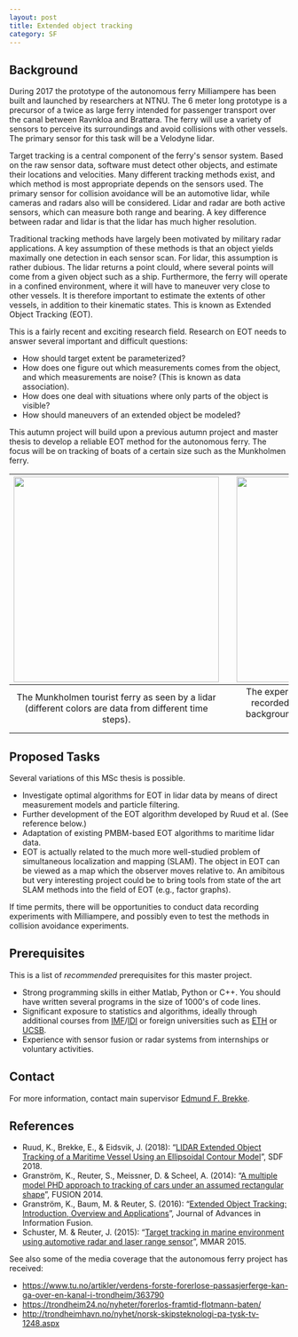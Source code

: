 ```yaml
---
layout: post
title: Extended object tracking
category: SF
---
```



## Background

During 2017 the prototype of the autonomous ferry Milliampere has been built and launched by researchers at NTNU. The 6 meter long prototype is a precursor of a twice as large ferry intended for passenger transport over the canal between Ravnkloa and Brattøra. The ferry will use a variety of sensors to perceive its surroundings and avoid collisions with other vessels. The primary sensor for this task will be a Velodyne lidar.

Target tracking is a central component of the ferry's sensor system. Based on the raw sensor data, software must detect other objects, and estimate their locations and velocities. Many different tracking methods exist, and which method is most appropriate depends on the sensors used. The primary sensor for collision avoidance will be an automotive lidar, while cameras and radars also will be considered. Lidar and radar are both active sensors, which can measure both range and bearing. A key difference between radar and lidar is that the lidar has much higher resolution.

Traditional tracking methods have largely been motivated by military radar applications. A key assumption of these methods is that an object yields maximally one detection in each sensor scan. For lidar, this assumption is rather dubious. The lidar returns a point clould, where several points will come from a given object such as a ship. Furthermore, the ferry will operate in a confined environment, where it will have to maneuver very close to other vessels. It is therefore important to estimate the extents of other vessels, in addition to their kinematic states. This is known as Extended Object Tracking (EOT).

This is a fairly recent and exciting research field. Research on EOT needs to answer several important and difficult questions:

- How should target extent be parameterized?
- How does one figure out which measurements comes from the object, and which measurements are noise? (This is known as data association).
- How does one deal with situations where only parts of the object is visible?
- How should maneuvers of an extended object be modeled?

This autumn project will build upon a previous autumn project and master thesis to develop a reliable EOT method for the autonomous ferry. The focus will be on tracking of boats of a certain size such as the Munkholmen ferry.

| <img src="{{site.url}}/assets/munkholmdeparting.png" width="370"> | | <img src="{{site.url}}/assets/lidar-and-camera.jpg" width="370"> |
|:---:| :---: |:---:|
| The Munkholmen tourist ferry as seen by a lidar (different colors are data from different time steps). | | The experimental setup where the lidar were recorded. It is evident that the boats in the background will cover several degrees in the field of view.|

## Proposed Tasks

Several variations of this MSc thesis is possible.

* Investigate optimal algorithms for EOT in lidar data by means of direct measurement models and particle filtering.
* Further development of the EOT algorithm developed by Ruud et al. (See reference below.)
* Adaptation of existing PMBM-based EOT algorithms to maritime lidar data.
* EOT is actually related to the much more well-studied problem of simultaneous localization and mapping (SLAM). The object in EOT can be viewed as a map which the observer moves relative to. An amibitous but very interesting project could be to bring tools from state of the art SLAM methods into the field of EOT (e.g., factor graphs).

If time permits, there will be opportunities to conduct data recording experiments with Milliampere, and possibly even to test the methods in collision avoidance experiments.

## Prerequisites
This is a list of *recommended* prerequisites for this master project.

- Strong programming skills in either Matlab, Python or C++. You should have written several programs in the size of 1000's of code lines.
- Significant exposure to statistics and algorithms, ideally through additional courses from <a href="https://www.ntnu.edu/imf">IMF</a>/<a href="https://www.ntnu.edu/idi">IDI</a> or foreign universities such as <a href="https://www.ethz.ch/en.html">ETH</a> or <a href="https://www.ucsb.edu">UCSB</a>.
- Experience with sensor fusion or radar systems from internships or voluntary activities.

## Contact 
For more information, contact main supervisor [Edmund F. Brekke](http://www.ntnu.no/ansatte/edmundfo).

## References

* Ruud, K., Brekke, E., & Eidsvik, J. (2018): “[LIDAR Extended Object Tracking of a Maritime Vessel Using an Ellipsoidal Contour Model](https://www.researchgate.net/publication/328890666_LIDAR_Extended_Object_Tracking_of_a_Maritime_Vessel_Using_an_Ellipsoidal_Contour_Model)”, SDF 2018.
* Granström, K., Reuter, S., Meissner, D. & Scheel, A. (2014): “[A multiple model PHD approach to tracking of cars under an assumed rectangular shape](https://ieeexplore.ieee.org/document/6915991/)”, FUSION 2014.
* Granström, K., Baum, M. & Reuter, S. (2016): “[Extended Object Tracking: Introduction, Overview and Applications](https://arxiv.org/abs/1604.00970)”, Journal of Advances in Information Fusion.
* Schuster, M. & Reuter, J. (2015): “[Target tracking in marine environment using automotive radar and laser range sensor](https://ieeexplore.ieee.org/document/7284009/)”, MMAR 2015.


See also some of the media coverage that the autonomous ferry project has received:

- <a href="https://www.tu.no/artikler/verdens-forste-forerlose-passasjerferge-kan-ga-over-en-kanal-i-trondheim/363790">https://www.tu.no/artikler/verdens-forste-forerlose-passasjerferge-kan-ga-over-en-kanal-i-trondheim/363790</a>
- <a href="https://trondheim24.no/nyheter/forerlos-framtid-flotmann-baten/">https://trondheim24.no/nyheter/forerlos-framtid-flotmann-baten/</a>
- <a href="http://trondheimhavn.no/nyhet/norsk-skipsteknologi-pa-tysk-tv-1248.aspx">http://trondheimhavn.no/nyhet/norsk-skipsteknologi-pa-tysk-tv-1248.aspx</a>

